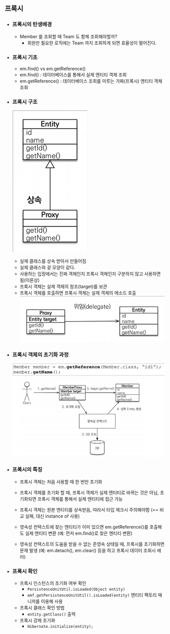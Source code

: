 ## 프록시

* ### 프록시의 탄생배경
    * Member 를 조회할 때 Team 도 함께 조회해야할까?
        * 회원만 필요한 로직에는 Team 까지 조회하게 되면 효율성이 떨어진다.
    

* ### 프록시 기초
    * em.find() vs em.getReference()
    * em.find() : 데이터베이스를 통해서 실제 엔티티 객체 조회
    * em.getReference() : 데이터베이스 조회를 미루는 가짜(프록시) 엔티티 객체 조회
    

* ### 프록시 구조
    ![img.png](img.png)
    * 실제 클래스를 상속 받아서 만들어짐
    * 실제 클래스와 겉 모양이 같다.
    * 사용하는 입장에서는 진짜 객체인지 프록시 객체인지 구분하지 않고
    사용하면 됨(이론상)
    * 프록시 객체는 실제 객체의 참조(target)를 보관
    * 프록시 객체를 호출하면 프록시 객체는 실제 객체의 메소드 호출
    ![img_1.png](img_1.png)
      

* ### 프록시 객체의 초기화 과정
    ![img_2.png](img_2.png)
  

* ### 프록시의 특징
    * 프록시 객체는 처음 사용할 때 한 번만 초기화
    * 프록시 객체를 초기화 할 때, 프록시 객체가 실제 엔티티로 바뀌는 것은 아님, 초기화되면 프록시 객체를 통해서 실제 엔티티에 접근 가능
    * 프록시 객체는 원본 엔티티를 상속받음, 따라서 타입 체크시 주의해야함 (== 비교 실패, 대신 instance of 사용)
    * 영속성 컨텍스트에 찾는 엔티티가 이미 있으면 em.getReference()를 호출해도 실제 엔티티 변환
      (예: 먼저 em.find()로 찾은 엔티티 변환)
      
    * 영속성 컨텍스트의 도움을 받을 수 없는 준영속 상태일 때, 프록시를 초기화하면 문제 발생
      (예: em.detach(), em.clear() 등을 하고 프록시 데이터 조회시 에러)
      

* ### 프록시 확인
    * 프록시 인스턴스의 초기화 여부 확인
        * ```PersistenceUnitUtil.isLoaded(Object entity)```
        * ```emf.getPersistenceUnitUtil().isLoaded(entity)``` 엔티티 팩토리 매니저를 이용해 사용    
    * 프록시 클래스 확인 방법
        * ```entity.getClass()``` 출력
    * 프록시 강제 초기화
        * ```Hibernate.initialize(entity);```
    
